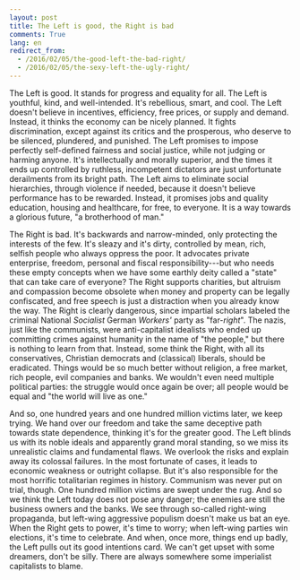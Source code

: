 ```yaml
---
layout: post
title: The Left is good, the Right is bad
comments: True
lang: en
redirect_from:
  - /2016/02/05/the-good-left-the-bad-right/
  - /2016/02/05/the-sexy-left-the-ugly-right/
---
```


The Left is good. It stands for progress and equality for all. The Left is youthful, kind, and well-intended. It's rebellious, smart, and cool. The Left doesn't believe in incentives, efficiency, free prices, or supply and demand. Instead, it thinks the economy can be nicely planned. It fights discrimination, except against its critics and the prosperous, who deserve to be silenced, plundered, and punished. The Left promises to impose perfectly self-defined fairness and social justice, while not judging or harming anyone. It's intellectually and morally superior, and the times it ends up controlled by ruthless, incompetent dictators are just unfortunate derailments from its bright path. The Left aims to eliminate social hierarchies, through violence if needed, because it doesn't believe performance has to be rewarded. Instead, it promises jobs and quality education, housing and healthcare, for free, to everyone. It is a way towards a glorious future, "a brotherhood of man."

<!--more-->

The Right is bad. It's backwards and narrow-minded, only protecting the interests of the few. It's sleazy and it's dirty, controlled by mean, rich, selfish people who always oppress the poor. It advocates private enterprise, freedom, personal and fiscal responsibility---but who needs these empty concepts when we have some earthly deity called a "state" that can take care of everyone? The Right supports charities, but altruism and compassion become obsolete when money and property can be legally confiscated, and free speech is just a distraction when you already know the way. The Right is clearly dangerous, since impartial scholars labeled the criminal National *Socialist* German *Workers'* party as "far-*right*". The nazis, just like the communists, were anti-capitalist idealists who ended up committing crimes against humanity in the name of "the people," but there is nothing to learn from that. Instead, some think the Right, with all its conservatives, Christian democrats and (classical) liberals, should be eradicated. Things would be so much better without religion, a free market, rich people, evil companies and banks. We wouldn't even need multiple political parties: the struggle would once again be over; all people would be equal and "the world will live as one."

And so, one hundred years and one hundred million victims later, we keep trying. We hand over our freedom and take the same deceptive path towards state dependence, thinking it's for the greater good. The Left blinds us with its noble ideals and apparently grand moral standing, so we miss its unrealistic claims and fundamental flaws. We overlook the risks and explain away its colossal failures. In the most fortunate of cases, it leads to economic weakness or outright collapse. But it's also responsible for the most horrific totalitarian regimes in history. Communism was never put on trial, though. One hundred million victims are swept under the rug. And so we think the Left today does not pose any danger; the enemies are still the business owners and the banks. We see through so-called right-wing propaganda, but left-wing aggressive populism doesn't make us bat an eye. When the Right gets to power, it's time to worry; when left-wing parties win elections, it's time to celebrate. And when, once more, things end up badly, the Left pulls out its good intentions card. We can't get upset with some dreamers, don't be silly. There are always somewhere some imperialist capitalists to blame.
